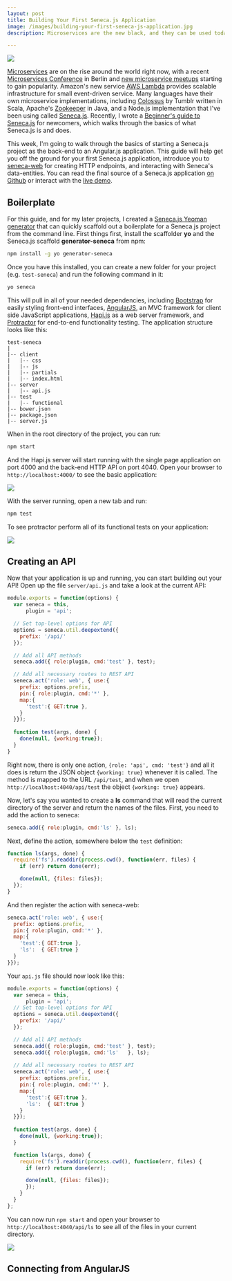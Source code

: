 ```yaml
---
layout: post
title: Building Your First Seneca.js Application
image: /images/building-your-first-seneca-js-application.jpg
description: Microservices are the new black, and they can be used today in your web applications. This guide covers creating a web project with Seneca.js and quickly building a RESTful HTTP API that can be scaled out to tons of microservices.

---
```


![](/images/building-your-first-seneca-js-application.jpg)

[Microservices](http://martinfowler.com/articles/microservices.html) are on the rise around the world right now, with a recent [Microservices Conference](http://microxchg.io/2015/index.html) in Berlin and [new microservice meetups](http://microservicesdublin.com/) starting to gain popularity. Amazon's new service [AWS Lambda](https://aws.amazon.com/lambda/) provides scalable infrastructure for small event-driven service. Many languages have their own microservice implementations, including [Colossus](https://github.com/tumblr/colossus) by Tumblr written in Scala, Apache's [Zookeeper](https://github.com/apache/zookeeper) in Java, and a Node.js implementation that I've been using called [Seneca.js](http://senecajs.org/). Recently, I wrote a [Beginner's guide to Seneca.js](http://javascriptjake.com/2015/02/09/beginners-guide-to-seneca-js.html) for newcomers, which walks through the basics of what Seneca.js is and does.

This week, I'm going to walk through the basics of starting a Seneca.js project as the back-end to an Angular.js application. This guide will help get you off the ground for your first Seneca.js application, introduce you to [seneca-web](https://github.com/rjrodger/seneca-web) for creating HTTP endpoints, and interacting with Seneca's data-entities. You can read the final source of a Seneca.js application [on Github](https://github.com/jrpruit1/checklist) or interact with the [live demo](http://104.236.191.251/#/login).

Boilerplate
-----------

For this guide, and for my later projects, I created a [Seneca.js Yeoman generator](https://www.npmjs.com/package/generator-seneca) that can quickly scaffold out a boilerplate for a Seneca.js project from the command line. First things first, install the scaffolder **yo** and the Seneca.js scaffold **generator-seneca** from npm:

```bash
npm install -g yo generator-seneca
```

Once you have this installed, you can create a new folder for your project (e.g. `test-seneca`) and run the following command in it:

```bash
yo seneca
```

This will pull in all of your needed dependencies, including [Bootstrap](http://getbootstrap.com/) for easily styling front-end interfaces, [AngularJS](https://angularjs.org/#), an MVC framework for client side JavaScript applications, [Hapi.js](http://hapijs.com/) as a web server framework, and [Protractor](http://angular.github.io/protractor/#/) for end-to-end functionality testing. The application structure looks like this:

```
test-seneca
|
|-- client
|   |-- css
|   |-- js
|   |-- partials
|   |-- index.html
|-- server
|   |-- api.js
|-- test
|   |-- functional
|-- bower.json
|-- package.json
|-- server.js
```

When in the root directory of the project, you can run:

```bash
npm start
```

And the Hapi.js server will start running with the single page application on port 4000 and the back-end HTTP API on port 4040. Open your browser to `http://localhost:4000/` to see the basic application:

![](/images/screenshot225.png)

With the server running, open a new tab and run:

```bash
npm test
```

To see protractor perform all of its functional tests on your application:

![](/images/screenshot226.png)

Creating an API
---------------

Now that your application is up and running, you can start building out your API! Open up the file `server/api.js` and take a look at the current API:

```JavaScript
module.exports = function(options) {
  var seneca = this,
      plugin = 'api';

  // Set top-level options for API
  options = seneca.util.deepextend({
    prefix: '/api/'
  });

  // Add all API methods
  seneca.add({ role:plugin, cmd:'test' }, test);

  // Add all necessary routes to REST API
  seneca.act('role: web', { use:{
    prefix: options.prefix,
    pin:{ role:plugin, cmd:'*' },
    map:{
      'test':{ GET:true },
    }
  }});
  
  function test(args, done) {
    done(null, {working:true});
  }
}
```

Right now, there is only one action, `{role: 'api', cmd: 'test'}` and all it does is return the JSON object `{working: true}` whenever it is called. The method is mapped to the URL `/api/test`, and when we open `http://localhost:4040/api/test` the object `{working: true}` appears.

Now, let's say you wanted to create a **ls** command that will read the current directory of the server and return the names of the files. First, you need to add the action to seneca:

```JavaScript
seneca.add({ role:plugin, cmd:'ls' }, ls);
```

Next, define the action, somewhere below the `test` definition:

```JavaScript
function ls(args, done) {
  require('fs').readdir(process.cwd(), function(err, files) {
    if (err) return done(err);

    done(null, {files: files});
  });
}
```

And then register the action with seneca-web:

```JavaScript
seneca.act('role: web', { use:{
  prefix: options.prefix,
  pin:{ role:plugin, cmd:'*' },
  map:{
    'test':{ GET:true },
    'ls':  { GET:true }
  }
}});
```

Your `api.js` file should now look like this:

```JavaScript
module.exports = function(options) {
  var seneca = this,
      plugin = 'api';
  // Set top-level options for API
  options = seneca.util.deepextend({
    prefix: '/api/'
  });

  // Add all API methods
  seneca.add({ role:plugin, cmd:'test' }, test);
  seneca.add({ role:plugin, cmd:'ls'   }, ls);
 
  // Add all necessary routes to REST API
  seneca.act('role: web', { use:{
    prefix: options.prefix,
    pin:{ role:plugin, cmd:'*' },
    map:{
      'test':{ GET:true },
      'ls':  { GET:true }
    }
  }});
 
  function test(args, done) {
    done(null, {working:true});
  }

  function ls(args, done) {
    require('fs').readdir(process.cwd(), function(err, files) {
      if (err) return done(err);

      done(null, {files: files});
      });
    }
  }
};
```

You can now run `npm start` and open your browser to `http://localhost:4040/api/ls` to see all of the files in your current directory.

![](/images/screenshot227.png)

Connecting from AngularJS
-------------------------


